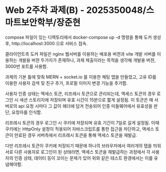 # Web 2주차 과제(B) - 2025350048/스마트보안학부/장준현

compose 파일이 있는 디렉토리에서 docker-compose up -d 명령을 통해 도커 생성 후,
http://localhost:3000 으로 서비스 접속.

클라이언트측 도커 파일은 nginx 웹서버를 이용하는 배포용 버젼과 
vite 개발 서버를 이용하는 개발용 버젼 두가지가 존재하나,
과제 제출이라는 목적을 생각해 개발용 버젼, 3000번 포트를 사용함.

과제의 기본 틀에 맞춰 MERN + socket.io 를 이용한 채팅 앱을 만들었고,
고유 ID를 이용한 사용자 검색 및 친구 추가, 프로필 이미지 변경 기능을 추가함.

사용자 인증 상태는 액세스 토큰, 리프레시 토큰으로 관리되는데,
액세스 토큰의 경우 로그인 시 세션 스토리지에 저장되며 유효 시간이 15분으로 짧게 설정됨.
이 토큰은 매 서버로의 api 요청 시마다 그 값이 헤더에 담겨 전송되어 
인증 미들웨어에서 유효성을 판단, 요청자를 인식함.

리프레시 토큰의 경우 로그인 시 쿠키에 저장되며 유효 기간이 7일로 길게 설정됨.
이때 쿠키에는 HttpOnly 설정이 적용되어 자바스크립트를 통한 접근을 차단하고,
액세스 토큰이 만료된 경우 서버측에서 리프레시 토큰을 통해 액세스 토큰을 재발급.

다만 리프레시 토큰이 쿠키에 저장되기 때문에 하나의 브라우저에서 여러개의 탭을 띄워
서로 다른 사용자로 로그인이 된 상태라면, 액세스 토큰을 재발급하는 과정에서
각 사용자의 인증 상태, 데이터 등이 꼬이는 문제가 있어
위와 같은 테스트 환경에서는 이를 유념해야함.

